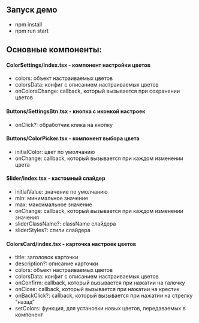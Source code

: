 ## Запуск демо

- npm install
- npm run start

## Основные компоненты:

#### ColorSettings/index.tsx - компонент настройки цветов

- colors: объект настраиваемых цветов
- colorsData: конфиг с описанием настраиваемых цветов
- onColorsChange: callback, который вызывается при сохранении цветов

#### Buttons/SettingsBtn.tsx - кнопка с иконкой настроек

- onClick?: обработчик клика на кнопку

#### Buttons/ColorPicker.tsx - компонент выбора цвета

- initialColor: цвет по умолчанию
- onChange: callback, который вызывается при каждом изменении цвета

#### Slider/index.tsx - кастомный слайдер

- initialValue: значение по умолчанию
- min: минимальное значение
- max: максимальное значение
- onChange: callback, который вызывается при каждом изменении значения
- sliderClassName?: className слайдера
- sliderStyles?: стили слайдера

#### ColorsCard/index.tsx - карточка настроек цветов

- title: заголовок карточки
- description?: описание карточки
- colors: объект настраиваемых цветов
- colorsData: конфиг с описанием настраиваемых цветов
- onConfirm: callback, который вызывается при нажатии на галочку
- onClose: callback, который вызывается при нажатии на крестик
- onBackClick?: callback, который вызывается при нажатии на стрелку "назад"
- setColors: функция, для установки новых цветов, передаваемых в компонент
